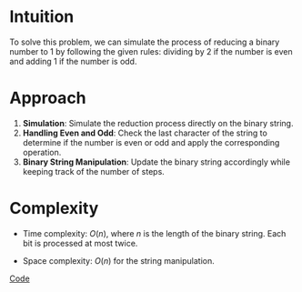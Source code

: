 # Intuition
To solve this problem, we can simulate the process of reducing a binary number to 1 by following the given rules: dividing by 2 if the number is even and adding 1 if the number is odd. 

# Approach
1. **Simulation**: Simulate the reduction process directly on the binary string.
2. **Handling Even and Odd**: Check the last character of the string to determine if the number is even or odd and apply the corresponding operation.
3. **Binary String Manipulation**: Update the binary string accordingly while keeping track of the number of steps.

# Complexity
- Time complexity:
$O(n)$, where $n$ is the length of the binary string. Each bit is processed at most twice.

- Space complexity:
$O(n)$ for the string manipulation.

[Code](./1404-Number-of-Steps-to-Reduce-a-Number-in-Binary-Represantation-to-One.ts)